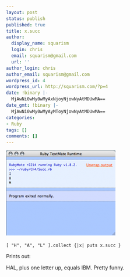 ```yaml
---
layout: post
status: publish
published: true
title: x.succ
author:
  display_name: squarism
  login: chris
  email: squarism@gmail.com
  url: ''
author_login: chris
author_email: squarism@gmail.com
wordpress_id: 4
wordpress_url: http://squarism.com/?p=4
date: !binary |-
  MjAwNi0wMy0wMyAxNjoyNjowNyAtMDUwMA==
date_gmt: !binary |-
  MjAwNi0wMy0wMyAyMToyNjowNyAtMDUwMA==
categories:
- Ruby
tags: []
comments: []
---
```

<p><a href="http://squarism.com/2006/03/03/ruby/x-succ/"><img src="/uploads/2006/03/x.succ_-300x232.png" alt="x.succ" title="x.succ" width="300" height="232" class="alignnone size-medium wp-image-1281" /></a> </p>
<p><code>[ "H", "A", "L" ].collect {|x| puts x.succ }</code></p>
<p>Prints out:</p>
<p>HAL, plus one letter up, equals IBM. Pretty funny.</p>
